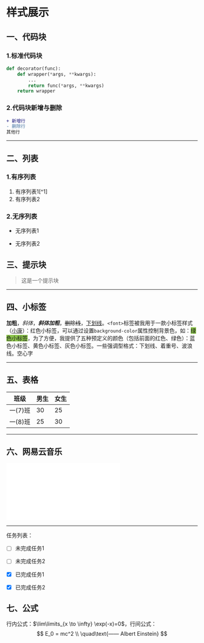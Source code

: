 # 样式展示
## 一、代码块
### 1.标准代码块
```python
def decorator(func):
    def wrapper(*args, **kwargs):
        ...
        return func(*args, **kwargs)
    return wrapper
```
### 2.代码块新增与删除
```diff
+ 新增行
- 删除行
其他行
```
---
## 二、列表
### 1.有序列表
1. 有序列表1[^1]
2. 有序列表2
### 2.无序列表
- 无序列表1

- 无序列表2

## 三、提示块
>这是一个提示块

---
## 四、小标签
__加粗__，*斜体*，***斜体加粗***，~~删除线~~，<u>下划线</u>。`<font>`标签被我用于一款小标签样式（[小康](https://www.antmoe.com/posts/3b43914f/)）：<font>红色小标签</font>，可以通过设置`background-color`属性控制背景色，如：<font style="background-color:#8bc34a">绿色小标签</font>，为了方便，我提供了五种预定义的颜色（包括前面的红色、<span alt="glow">绿色</span>）：<font title="blue">蓝色小标签</font>、<font title="yellow">黄色小标签</font>、<font title="gray">灰色小标签</font>。一些强调型格式：<span alt="underline">下划线</span>、<span alt="emp">着重号</span>、<span alt="wavy">波浪线</span>。<span alt="hollow">空心字</span>

---
## 五、表格 
| 班级 | 男生 | 女生 |
|-----|-----|------|
| 一(7)班 | 30   | 25 |
| 一(8)班 | 25   | 30 |

---

## 六、网易云音乐
<iframe frameborder="no" border="0" marginwidth="0" marginheight="0" src="//music.163.com/outchain/player?type=2&id=1342183925&auto=0"></iframe>

---

任务列表：
- [ ] 未完成任务1
- [ ] 未完成任务2
- [x] 已完成任务1
- [x] 已完成任务2


## 七、公式
行内公式：$\lim\limits_{x \to \infty} \exp(-x)=0$，行间公式：
$$
E_0 = mc^2 \\
\quad\text{—— Albert Einstein}
$$



 
